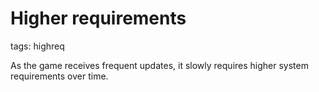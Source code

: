 # Higher requirements
tags: highreq

As the game receives frequent updates, it slowly requires higher system requirements over time.